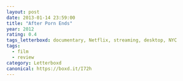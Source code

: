 ```yaml
---
layout: post 
date: 2013-01-14 23:59:00
title: "After Porn Ends"
year: 2012
rating: 0.4
tags_letterboxd: documentary, Netflix, streaming, desktop, NYC
tags:
  - film
  - review
category: Letterboxd
canonical: https://boxd.it/I72h
---
```

